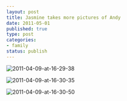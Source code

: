 ```yaml
--- 
layout: post
title: Jasmine takes more pictures of Andy
date: 2011-05-01
published: true
type: post
categories: 
- family
status: publish
---
```



![2011-04-09-at-16-29-38](http://media.eick.us/2011/04/2011-04-09-at-16-29-38.jpg)

![2011-04-09-at-16-30-35](http://media.eick.us/2011/04/2011-04-09-at-16-30-35.jpg)

![2011-04-09-at-16-30-50](http://media.eick.us/2011/04/2011-04-09-at-16-30-50.jpg)
